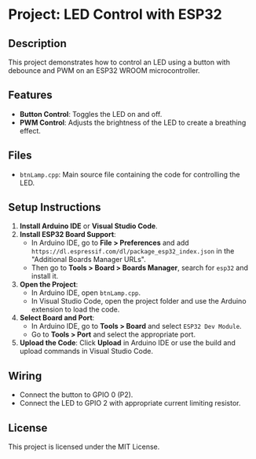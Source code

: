 # Project: LED Control with ESP32

## Description

This project demonstrates how to control an LED using a button with debounce and PWM on an ESP32 WROOM microcontroller.

## Features

- **Button Control**: Toggles the LED on and off.
- **PWM Control**: Adjusts the brightness of the LED to create a breathing effect.

## Files

- `btnLamp.cpp`: Main source file containing the code for controlling the LED.

## Setup Instructions

1. **Install Arduino IDE** or **Visual Studio Code**.
2. **Install ESP32 Board Support**:
   - In Arduino IDE, go to **File > Preferences** and add `https://dl.espressif.com/dl/package_esp32_index.json` in the "Additional Boards Manager URLs".
   - Then go to **Tools > Board > Boards Manager**, search for `esp32` and install it.
3. **Open the Project**:
   - In Arduino IDE, open `btnLamp.cpp`.
   - In Visual Studio Code, open the project folder and use the Arduino extension to load the code.
4. **Select Board and Port**:
   - In Arduino IDE, go to **Tools > Board** and select `ESP32 Dev Module`.
   - Go to **Tools > Port** and select the appropriate port.
5. **Upload the Code**: Click **Upload** in Arduino IDE or use the build and upload commands in Visual Studio Code.

## Wiring

- Connect the button to GPIO 0 (P2).
- Connect the LED to GPIO 2 with appropriate current limiting resistor.

## License

This project is licensed under the MIT License.
